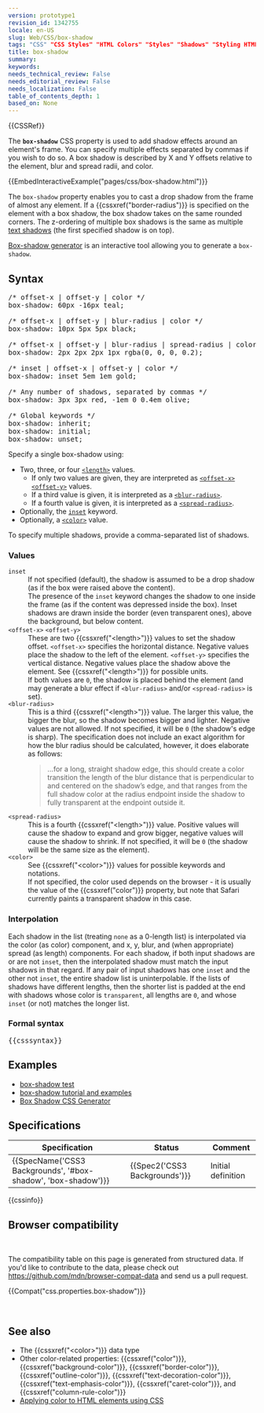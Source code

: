 ```yaml
---
version: prototype1
revision_id: 1342755
locale: en-US
slug: Web/CSS/box-shadow
tags: "CSS" "CSS Styles" "HTML Colors" "Styles" "Shadows" "Styling HTML" "CSS Property" "Reference" "box-shadow" "CSS Backgrounds and Borders"
title: box-shadow
summary: 
keywords: 
needs_technical_review: False
needs_editorial_review: False
needs_localization: False
table_of_contents_depth: 1
based_on: None
---
```

<div>{{CSSRef}}</div>

<p><span class="seoSummary">The <strong><code>box-shadow</code></strong> CSS property is used to add shadow effects around an element's frame. You can specify multiple effects separated by commas if you wish to do so.</span> A box shadow is described by X and Y offsets relative to the element, blur and spread radii, and color.</p>

<div>{{EmbedInteractiveExample("pages/css/box-shadow.html")}}</div>

<p>The <code>box-shadow</code> property enables you to cast a drop shadow from the frame of almost any element. If a {{cssxref("border-radius")}} is specified on the element with a box shadow, the box shadow takes on the same rounded corners. The z-ordering of multiple box shadows is the same as multiple <a href="/en-US/CSS/text-shadow">text shadows</a> (the first specified shadow is on top).</p>

<p><a href="/en-US/docs/Web/CSS/CSS_Box_Model/Box-shadow_generator">Box-shadow generator</a> is an interactive tool allowing you to generate a <code>box-shadow</code>.</p>

<h2 id="Syntax">Syntax</h2>

<pre class="brush: css no-line-numbers">
/* offset-x | offset-y | color */
box-shadow: 60px -16px teal;

/* offset-x | offset-y | blur-radius | color */
box-shadow: 10px 5px 5px black;

/* offset-x | offset-y | blur-radius | spread-radius | color */
box-shadow: 2px 2px 2px 1px rgba(0, 0, 0, 0.2);

/* inset | offset-x | offset-y | color */
box-shadow: inset 5em 1em gold;

/* Any number of shadows, separated by commas */
box-shadow: 3px 3px red, -1em 0 0.4em olive;

/* Global keywords */
box-shadow: inherit;
box-shadow: initial;
box-shadow: unset;
</pre>

<p>Specify a single box-shadow using:</p>

<ul>
 <li>Two, three, or four <code><a href="/en-US/docs/Web/CSS/length">&lt;length&gt;</a></code> values.

  <ul>
   <li>If only two values are given, they are interpreted as <code><a href="#&lt;offset-x&gt; &lt;offset-y&gt;">&lt;offset-x&gt;&lt;offset-y&gt;</a></code> values.</li>
   <li>If a third value is given, it is interpreted as a <code><a href="#&lt;blur-radius&gt;">&lt;blur-radius&gt;</a></code>.</li>
   <li>If a fourth value is given, it is interpreted as a <code><a href="#&lt;spread-radius&gt;">&lt;spread-radius&gt;</a></code>.</li>
  </ul>
 </li>
 <li>Optionally, the <code><a href="#inset">inset</a></code> keyword.</li>
 <li>Optionally, a <code><a href="#&lt;color&gt;">&lt;color&gt;</a></code> value.</li>
</ul>

<p>To specify multiple shadows, provide a comma-separated list of shadows.</p>

<h3 id="Values">Values</h3>

<dl>
 <dt><a id="inset" name="inset"><code>inset</code></a></dt>
 <dd>If not specified (default), the shadow is assumed to be a drop shadow (as if the box were raised above the content).<br />
 The presence of the <code>inset</code> keyword changes the shadow to one inside the frame (as if the content was depressed inside the box). Inset shadows are drawn inside the border (even transparent ones), above the background, but below content.</dd>
 <dt><a id="&lt;offset-x&gt; &lt;offset-y&gt;" name="&lt;offset-x&gt; &lt;offset-y&gt;"><code>&lt;offset-x&gt;</code> <code>&lt;offset-y&gt;</code></a></dt>
 <dd>These are two {{cssxref("&lt;length&gt;")}} values to set the shadow offset. <code>&lt;offset-x&gt;</code> specifies the horizontal distance. Negative values place the shadow to the left of the element. <code>&lt;offset-y&gt;</code> specifies the vertical distance. Negative values place the shadow above the element. See {{cssxref("&lt;length&gt;")}} for possible units.<br />
 If both values are <code>0</code>, the shadow is placed behind the element (and may generate a blur effect if <code>&lt;blur-radius&gt;</code> and/or <code>&lt;spread-radius&gt;</code> is set).</dd>
 <dt><a id="&lt;blur-radius&gt;" name="&lt;blur-radius&gt;"><code>&lt;blur-radius&gt;</code></a></dt>
 <dd>This is a third {{cssxref("&lt;length&gt;")}} value. The larger this value, the bigger the blur, so the shadow becomes bigger and lighter. Negative values are not allowed. If not specified, it will be <code>0</code> (the shadow's edge is sharp). The specification does not include an exact algorithm for how the blur radius should be calculated, however, it does elaborate as follows:</dd>
 <dd>
 <blockquote>…for a long, straight shadow edge, this should create a color transition the length of the blur distance that is perpendicular to and centered on the shadow’s edge, and that ranges from the full shadow color at the radius endpoint inside the shadow to fully transparent at the endpoint outside it.</blockquote>
 </dd>
 <dt><a id="&lt;spread-radius&gt;" name="&lt;spread-radius&gt;"><code>&lt;spread-radius&gt;</code></a></dt>
 <dd>This is a fourth {{cssxref("&lt;length&gt;")}} value. Positive values will cause the shadow to expand and grow bigger, negative values will cause the shadow to shrink. If not specified, it will be <code>0</code> (the shadow will be the same size as the element).</dd>
 <dt><a id="&lt;color&gt;" name="&lt;color&gt;"><code>&lt;color&gt;</code></a></dt>
 <dd>See {{cssxref("&lt;color&gt;")}} values for possible keywords and notations.<br />
 If not specified, the color used depends on the browser - it is usually the value of the {{cssxref("color")}} property, but note that Safari currently paints a transparent shadow in this case.</dd>
</dl>

<h3 id="Interpolation">Interpolation</h3>

<p>Each shadow in the list (treating <code>none</code> as a 0-length list) is interpolated via the color (as color) component, and x, y, blur, and (when appropriate) spread (as length) components. For each shadow, if both input shadows are or are not <code>inset</code>, then the interpolated shadow must match the input shadows in that regard. If any pair of input shadows has one <code>inset</code> and the other not <code>inset</code>, the entire shadow list is uninterpolable. If the lists of shadows have different lengths, then the shorter list is padded at the end with shadows whose color is <code>transparent</code>, all lengths are <code>0</code>, and whose <code>inset</code> (or not) matches the longer list.</p>

<h3 id="Formal_syntax">Formal syntax</h3>

<pre class="syntaxbox">
{{csssyntax}}</pre>

<h2 id="Examples">Examples</h2>

<ul>
 <li><a href="http://www.elektronotdienst-nuernberg.de/bugs/box-shadow_inset.html">box-shadow test</a></li>
 <li><a href="http://markusstange.wordpress.com/2009/02/15/fun-with-box-shadows/">box-shadow tutorial and examples</a></li>
 <li><a href="https://cssgenerator.org/box-shadow-css-generator.html">Box Shadow CSS Generator</a></li>
</ul>

<h2 class="cleared" id="Specifications">Specifications</h2>

<table class="standard-table">
 <thead>
  <tr>
   <th scope="col">Specification</th>
   <th scope="col">Status</th>
   <th scope="col">Comment</th>
  </tr>
 </thead>
 <tbody>
  <tr>
   <td>{{SpecName('CSS3 Backgrounds', '#box-shadow', 'box-shadow')}}</td>
   <td>{{Spec2('CSS3 Backgrounds')}}</td>
   <td>Initial definition</td>
  </tr>
 </tbody>
</table>

<p>{{cssinfo}}</p>

<h2 id="Browser_compatibility">Browser compatibility</h2>

<p>&nbsp;</p>

<div class="hidden">The compatibility table on this page is generated from structured data. If you'd like to contribute to the data, please check out <a href="https://github.com/mdn/browser-compat-data">https://github.com/mdn/browser-compat-data</a> and send us a pull request.</div>

<p>{{Compat("css.properties.box-shadow")}}</p>

<p>&nbsp;</p>

<h2 id="See_also">See also</h2>

<ul>
 <li>The {{cssxref("&lt;color&gt;")}} data type</li>
 <li>Other color-related properties: {{cssxref("color")}}, {{cssxref("background-color")}}, {{cssxref("border-color")}}, {{cssxref("outline-color")}}, {{cssxref("text-decoration-color")}}, {{cssxref("text-emphasis-color")}}, {{cssxref("caret-color")}}, and {{cssxref("column-rule-color")}}</li>
 <li><a href="/en-US/docs/Web/HTML/Applying_color">Applying color to HTML elements using CSS</a></li>
</ul>

